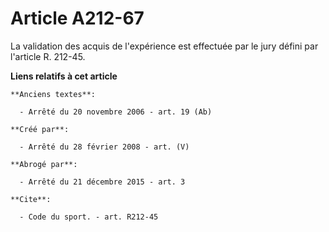 # Article A212-67

La validation des acquis de l'expérience est effectuée par le jury défini par l'article R. 212-45.

**Liens relatifs à cet article**

	**Anciens textes**:

	  - Arrêté du 20 novembre 2006 - art. 19 (Ab)

	**Créé par**:

	  - Arrêté du 28 février 2008 - art. (V)

	**Abrogé par**:

	  - Arrêté du 21 décembre 2015 - art. 3

	**Cite**:

	  - Code du sport. - art. R212-45
